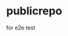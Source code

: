 # publicrepo
for e2e test










































































































































































































































































































































































































































































































































































































































































































































































































































































































































































































































































































































































































































































































































































































































































































































































































































































































































































































